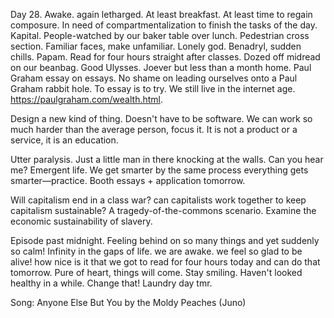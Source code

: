 Day 28. Awake. again letharged. At least breakfast. At least time to regain composure. In need of compartmentalization to finish the tasks of the day. Kapital. People-watched by our baker table over lunch. Pedestrian cross section. Familiar faces, make unfamiliar. Lonely god. Benadryl, sudden chills. Papam. Read for four hours straight after classes. Dozed off midread on our beanbag. Good Ulysses. Joever but less than a month home. Paul Graham essay on essays. No shame on leading ourselves onto a Paul Graham rabbit hole. To essay is to try. We still live in the internet age. https://paulgraham.com/wealth.html. 

Design a new kind of thing. Doesn't have to be software.
We can work so much harder than the average person, focus it.
It is not a product or a service, it is an education. 

Utter paralysis. Just a little man in there knocking at the walls. Can you hear me? Emergent life. 
We get smarter by the same process everything gets smarter—practice.
Booth essays + application tomorrow.

Will capitalism end in a class war? can capitalists work together to keep capitalism sustainable?
A tragedy-of-the-commons scenario. Examine the economic sustainability of slavery.  

Episode past midnight. Feeling behind on so many things and yet suddenly so calm! Infinity in the gaps of life. we are awake. we feel so glad to be alive! how nice is it that we got to read for four hours today and can do that tomorrow. Pure of heart, things will come. Stay smiling. Haven't looked healthy in a while. Change that! Laundry day tmr.

Song: Anyone Else But You by the Moldy Peaches (Juno)
